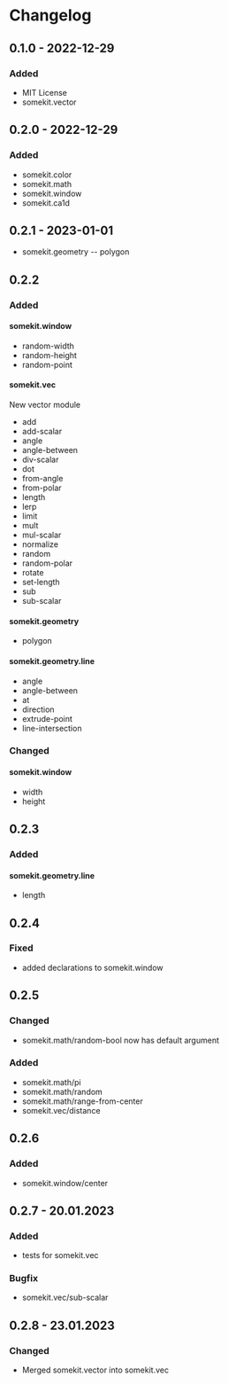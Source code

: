 # Changelog

## 0.1.0 - 2022-12-29

### Added

- MIT License
- somekit.vector

## 0.2.0 - 2022-12-29

### Added

- somekit.color
- somekit.math
- somekit.window
- somekit.ca1d

## 0.2.1 - 2023-01-01
- somekit.geometry
-- polygon

## 0.2.2
### Added
#### somekit.window
- random-width
- random-height
- random-point

#### somekit.vec
New vector module
- add
- add-scalar
- angle
- angle-between
- div-scalar
- dot
- from-angle
- from-polar
- length
- lerp
- limit
- mult
- mul-scalar
- normalize
- random
- random-polar
- rotate
- set-length
- sub
- sub-scalar

#### somekit.geometry
- polygon

#### somekit.geometry.line
- angle
- angle-between
- at
- direction
- extrude-point
- line-intersection


### Changed
#### somekit.window
- width
- height

## 0.2.3 
### Added
#### somekit.geometry.line
- length

## 0.2.4
### Fixed
- added declarations to somekit.window 

## 0.2.5
### Changed
- somekit.math/random-bool now has default argument

### Added
- somekit.math/pi
- somekit.math/random
- somekit.math/range-from-center
- somekit.vec/distance

## 0.2.6
### Added
- somekit.window/center

## 0.2.7 - 20.01.2023
### Added
- tests for somekit.vec
### Bugfix
- somekit.vec/sub-scalar

## 0.2.8 - 23.01.2023
### Changed
- Merged somekit.vector into somekit.vec

